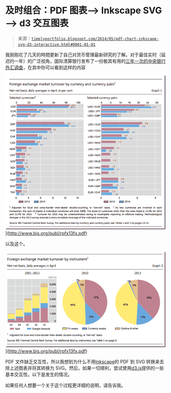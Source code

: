 <!--yml

分类：未分类

日期：2024-05-18 14:53:36

-->

# 及时组合：PDF 图表–> Inkscape SVG –> d3 交互图表

> 来源：[`timelyportfolio.blogspot.com/2014/05/pdf-chart-inkscape-svg-d3-interactive.html#0001-01-01`](http://timelyportfolio.blogspot.com/2014/05/pdf-chart-inkscape-svg-d3-interactive.html#0001-01-01)

我刚刚花了几天的時間更新了自己对货币管理最新研究的了解。对于最佳实时（延迟约一年）的广泛视角，国际清算银行发布了一份极其有用的[三年一次的中央银行外汇调查](http://www.bis.org/publ/rpfx13.htm "http://www.bis.org/publ/rpfx13.htm")，在其中你可以看到这样的内容

![image](img/b1a7692e0d6ec8d03b46c40a94eda1f4.png "image")](http://www.bis.org/publ/rpfx13fx.pdf)

以及这个。

![image](img/7dc8426004068cfef553e5f294291a03.png "image")](http://www.bis.org/publ/rpfx13fx.pdf)

PDF 文件缺乏交互性，所以我想到为什么不用[Inkscape](http://inkscape.org)的 PDF 到 SVG 转换来去除上述图表并将其转换为 SVG。然后，如果一切顺利，尝试使用[d3.js](http://d3js.org)提供的一些基本交互性。以下是发生的情况。

如果任何人想要一个关于这个过程更详细的说明，请告诉我。
